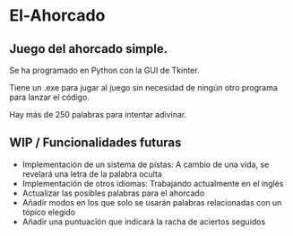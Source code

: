 # El-Ahorcado
## Juego del ahorcado simple. 
Se ha programado en Python con la GUI de Tkinter. 

Tiene un .exe para jugar al juego sin necesidad de ningún otro programa para lanzar el código. 

Hay más de 250 palabras para intentar adivinar.

## WIP / Funcionalidades futuras
- Implementación de un sistema de pistas: A cambio de una vida, se revelará una letra de la palabra oculta
- Implementación de otros idiomas: Trabajando actualmente en el inglés
- Actualizar las posibles palabras para el ahorcado
- Añadir modos en los que solo se usarán palabras relacionadas con un tópico elegido
- Añadir una puntuación que indicará la racha de aciertos seguidos
